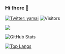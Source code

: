 ### Hi there 👋

<!--
**HinataYasukawa/HinataYasukawa** is a ✨ _special_ ✨ repository because its `README.md` (this file) appears on your GitHub profile.

Here are some ideas to get you started:

- 🔭 I’m currently working on ...
- 🌱 I’m currently learning ...
- 👯 I’m looking to collaborate on ...
- 🤔 I’m looking for help with ...
- 💬 Ask me about ...
- 📫 How to reach me: ...
- 😄 Pronouns: ...
- ⚡ Fun fact: ...
-->

[![Twitter: yamai](https://img.shields.io/twitter/follow/HinataYasukawa?style=social)](https://twitter.com/yamai_22)
![Visitors](https://visitor-badge.glitch.me/badge?page_id=contiki9&left_color=gray&right_color=blue)
 
![](https://github-profile-summary-cards.vercel.app/api/cards/profile-details?username=HinataYasukawa&theme=vue)
 
![GitHub Stats](https://github-readme-stats.vercel.app/api?username=HinataYasukawa&show_icons=true)
 
[![Top Langs](https://github-readme-stats.vercel.app/api/top-langs/?username=HinataYasukawa&layout=compact&langs_count=6)](https://github.com/anuraghazra/github-readme-stats)
